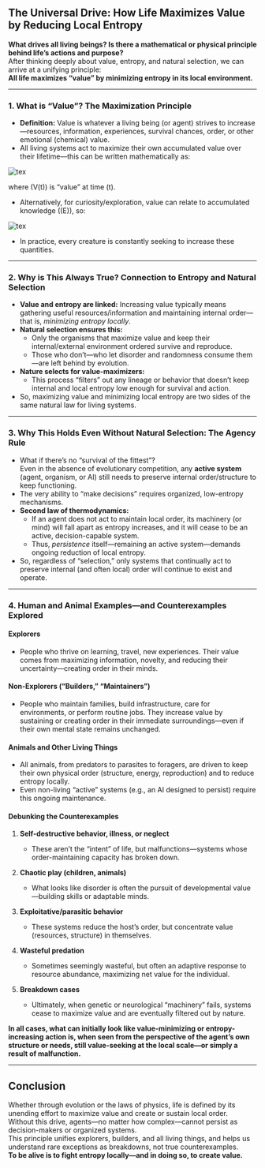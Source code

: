 ## The Universal Drive: How Life Maximizes Value by Reducing Local Entropy

**What drives all living beings? Is there a mathematical or physical principle behind life’s actions and purpose?**  
After thinking deeply about value, entropy, and natural selection, we can arrive at a unifying principle:  
**All life maximizes “value” by minimizing entropy in its local environment.**

---

### 1. What is “Value”? The Maximization Principle

- **Definition:** Value is whatever a living being (or agent) strives to increase—resources, information, experiences, survival chances, order, or other emotional (chemical) value.
- All living systems act to maximize their own accumulated value over their lifetime—this can be written mathematically as:

<!-- \text{argmax} ~ M = \int_0^\infty V(t)\,dt -->
![tex](https://latex.codecogs.com/png.image?%5Ctext%7Bargmax%7D%20%28%20M%20%3D%20%5Cint_0%5E%5Cinfty%20V%28t%29%5C%2Cdt%20%29)

  where \(V(t)\) is “value” at time \(t\).
- Alternatively, for curiosity/exploration, value can relate to accumulated knowledge (\(E\)), so:

<!-- M = E_{\text{final}} - E_{\text{initial}} -->
![tex](https://latex.codecogs.com/png.image?M%20%3D%20E_%7B%5Ctext%7Bfinal%7D%7D%20-%20E_%7B%5Ctext%7Binitial%7D%7D)

- In practice, every creature is constantly seeking to increase these quantities.

---

### 2. Why is This Always True? Connection to Entropy and Natural Selection

- **Value and entropy are linked:** Increasing value typically means gathering useful resources/information and maintaining internal order—that is, *minimizing entropy locally*.
- **Natural selection ensures this:**  
  - Only the organisms that maximize value and keep their internal/external environment ordered survive and reproduce.
  - Those who don’t—who let disorder and randomness consume them—are left behind by evolution.
- **Nature selects for value-maximizers:**  
  - This process “filters” out any lineage or behavior that doesn’t keep internal and local entropy low enough for survival and action.
- So, maximizing value and minimizing local entropy are two sides of the same natural law for living systems.

---

### 3. Why This Holds Even Without Natural Selection: The Agency Rule

- What if there’s no “survival of the fittest”?  
  Even in the absence of evolutionary competition, any **active system** (agent, organism, or AI) still needs to preserve internal order/structure to keep functioning.
- The very ability to “make decisions” requires organized, low-entropy mechanisms.
- **Second law of thermodynamics:**  
  - If an agent does not act to maintain local order, its machinery (or mind) will fall apart as entropy increases, and it will cease to be an active, decision-capable system.
  - Thus, *persistence* itself—remaining an active system—demands ongoing reduction of local entropy.
- So, regardless of “selection,” only systems that continually act to preserve internal (and often local) order will continue to exist and operate.

---

### 4. Human and Animal Examples—and Counterexamples Explored

#### **Explorers**
- People who thrive on learning, travel, new experiences. Their value comes from maximizing information, novelty, and reducing their uncertainty—creating order in their minds.

#### **Non-Explorers (“Builders,” “Maintainers”)**
- People who maintain families, build infrastructure, care for environments, or perform routine jobs. They increase value by sustaining or creating order in their immediate surroundings—even if their own mental state remains unchanged.

#### **Animals and Other Living Things**
- All animals, from predators to parasites to foragers, are driven to keep their own physical order (structure, energy, reproduction) and to reduce entropy locally.
- Even non-living “active” systems (e.g., an AI designed to persist) require this ongoing maintenance.

#### **Debunking the Counterexamples**

1. **Self-destructive behavior, illness, or neglect**  
   - These aren’t the “intent” of life, but malfunctions—systems whose order-maintaining capacity has broken down.

2. **Chaotic play (children, animals)**  
   - What looks like disorder is often the pursuit of developmental value—building skills or adaptable minds.

3. **Exploitative/parasitic behavior**  
   - These systems reduce the host’s order, but concentrate value (resources, structure) in themselves.

4. **Wasteful predation**  
   - Sometimes seemingly wasteful, but often an adaptive response to resource abundance, maximizing net value for the individual.

5. **Breakdown cases**  
   - Ultimately, when genetic or neurological “machinery” fails, systems cease to maximize value and are eventually filtered out by nature.

**In all cases, what can initially look like value-minimizing or entropy-increasing action is, when seen from the perspective of the agent’s own structure or needs, still value-seeking at the local scale—or simply a result of malfunction.**

---

## **Conclusion**

Whether through evolution or the laws of physics, life is defined by its unending effort to maximize value and create or sustain local order.  
Without this drive, agents—no matter how complex—cannot persist as decision-makers or organized systems.  
This principle unifies explorers, builders, and all living things, and helps us understand rare exceptions as breakdowns, not true counterexamples.  
**To be alive is to fight entropy locally—and in doing so, to create value.**

